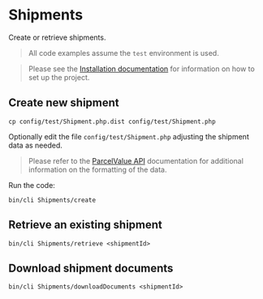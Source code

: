 # Shipments

Create or retrieve shipments.

> All code examples assume the `test` environment is used.

> Please see the [Installation documentation](/docs/Installation.md) for information on how to set up the project.

## Create new shipment

```
cp config/test/Shipment.php.dist config/test/Shipment.php
```

Optionally edit the file `config/test/Shipment.php` adjusting the shipment data as needed.

> Please refer to the [ParcelValue API](https://github.com/parcelvalue/api) documentation for additional information on the formatting of the data.

Run the code:
```
bin/cli Shipments/create
```

## Retrieve an existing shipment

```
bin/cli Shipments/retrieve <shipmentId>
```

## Download shipment documents

```
bin/cli Shipments/downloadDocuments <shipmentId>
```
